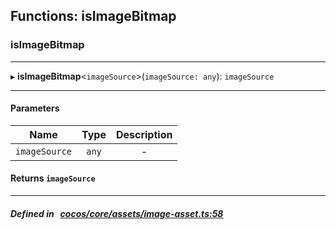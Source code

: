 ## Functions: isImageBitmap

### isImageBitmap


___
▸ **isImageBitmap**<`imageSource`\>(`imageSource: any`): `imageSource`
___


#### Parameters

| Name | Type | Description |
| :------: | :------: | :------: |
| `imageSource` | `any` | - |


#### Returns `imageSource` 
___


##### Defined in &nbsp;   [cocos/core/assets/image-asset.ts:58](https://github.com/cocos-creator/engine/blob/c7bf6b8a9/cocos/core/assets/image-asset.ts#L58)&nbsp;
